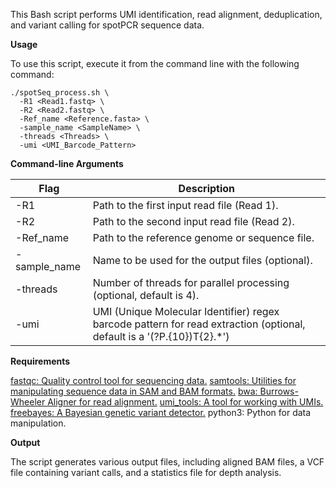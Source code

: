 This Bash script performs UMI identification, read alignment, deduplication, and variant calling for spotPCR sequence data. 

**Usage**

To use this script, execute it from the command line with the following command:

```
./spotSeq_process.sh \
  -R1 <Read1.fastq> \
  -R2 <Read2.fastq> \
  -Ref_name <Reference.fasta> \
  -sample_name <SampleName> \
  -threads <Threads> \
  -umi <UMI_Barcode_Pattern>
```

**Command-line Arguments**

| Flag         | Description                                                                                                            |
|--------------|------------------------------------------------------------------------------------------------------------------------|
| -R1          | Path to the first input read file (Read 1).                                                                            |
| -R2          | Path to the second input read file (Read 2).                                                                           |
| -Ref_name    | Path to the reference genome or sequence file.                                                                         |
| -sample_name | Name to be used for the output files (optional).                                                                       |
| -threads     | Number of threads for parallel processing (optional, default is 4).                                                    |
| -umi         | UMI (Unique Molecular Identifier) regex barcode pattern for read extraction (optional, default is a '(?P.{10})T{2}.*') |


**Requirements**

[fastqc: Quality control tool for sequencing data.](https://www.bioinformatics.babraham.ac.uk/projects/fastqc/)
[samtools: Utilities for manipulating sequence data in SAM and BAM formats.](https://www.htslib.org/)
[bwa: Burrows-Wheeler Aligner for read alignment.](https://bio-bwa.sourceforge.net/)
[umi_tools: A tool for working with UMIs.](https://umi-tools.readthedocs.io/en/latest/QUICK_START.html)
[freebayes: A Bayesian genetic variant detector.](https://github.com/freebayes/freebayes)
python3: Python for data manipulation.

**Output**

The script generates various output files, including aligned BAM files, a VCF file containing variant calls, and a statistics file for depth analysis.